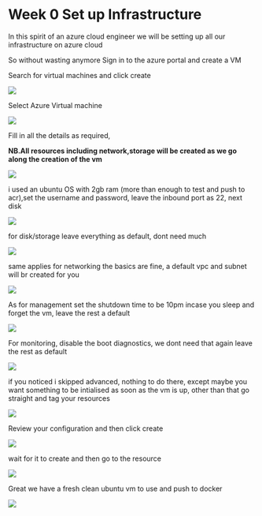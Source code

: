 <!-- @format -->

# Week 0 Set up Infrastructure

In this spirit of an azure cloud engineer we will be setting up all our infrastructure on azure cloud

So without wasting anymore Sign in to the azure portal and create a VM

Search for virtual machines and click create

![](images/infra1.png)

Select Azure Virtual machine

![](images/infra2.png)

Fill in all the details as required,

**NB.All resources including network,storage will be created as we go along the creation of the vm**

![](images/infra3a.png)

i used an ubuntu OS with 2gb ram (more than enough to test and push to acr),set the username and password, leave the inbound port as 22, next disk

![](images/infra3b.png)

for disk/storage leave everything as default, dont need much

![](images/infra4.png)

same applies for networking the basics are fine, a default vpc and subnet will br created for you

![](images/infra5.png)

As for management set the shutdown time to be 10pm incase you sleep and forget the vm, leave the rest a default

![](images/infra6.png)

For monitoring, disable the boot diagnostics, we dont need that again leave the rest as default

![](images/infra7.png)

if you noticed i skipped advanced, nothing to do there, except maybe you want something to be intialised as soon as the vm is up, other than that go straight and tag your resources

![](images/infra8.png)

Review your configuration and then click create

![](images/infra9.png)

wait for it to create and then go to the resource

![](images/infra10.png)

Great we have a fresh clean ubuntu vm to use and push to docker

![](images/infra11.png)
